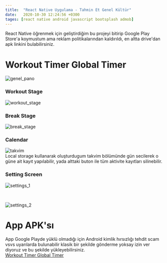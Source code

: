 ```yaml
---
title:  "React Native Uygulama - Tahmin Et Genel Kültür"
date:   2020-10-30 12:24:56 +0300
tages: [react native android javascript bootsplash admob]
---
```


React Native öğrenmek için geliştirdiğim bu projeyi bitirip Google Play Store'a koymustum ama reklam politikalarından kaldırıldı, en altta drive'dan apk linkini bulabilirsiniz.

# Workout Timer Global Timer
![genel_pano](https://lh3.googleusercontent.com/SOVlBiHz2tQ_8nsrqXBGdz3pzyksZ4bCNawfqg6-ENeKwbd2PyYru8DjIRAk9r4PAg)


### Workout Stage
![workout_stage](https://lh3.googleusercontent.com/pH23MHpqiQQVKHR2LwbfEwSPOjZbdzruXoorvZtHIDcuzJToiN17X4uf2Lz9i9fX9apW)

### Break Stage
![break_stage](https://lh3.googleusercontent.com/g5IbhesLH6itIZgcSMp5tuxFJJj68aB24MQRLaHv38rDQ84SYnx970lKNGpHvRFwAmY)

### Calendar
![takvim](https://lh3.googleusercontent.com/ZNUjkGavMOSR4Ub84lBSAnRv2-pYq854vkAgCibHAm5epHlLgCo_aFPJmkBlbM-ZBco)
<br>
Local storage kullanarak oluşturdugum takvim bölümünde gün secilerek o güne ait kayıt yapılabilir, yada alttaki buton ile tüm aktivite kayıtları silinebilir.

### Setting Screen
![settings_1](https://lh3.googleusercontent.com/XdoJwUluHyS1Ca1NgqcEp9a9eO8j18OPBMJrQ9o1_oSAPAiq2rrIHYVcrM5vIPElmu6A)

<br>

![settings_2](https://lh3.googleusercontent.com/nzhi_pz3IMkKMmwzntvkk-CiSb719HAbeIHkdgy-GZSVkw0WNaKP0sLaMcadHWI3VA4)


# App APK'sı
App Google Playde yüklü olmadığı için Android kimlik hırsızlığı tehdit scam vsvs uyarılarda bulunabilir klasik bir şekilde gönderme yoksay izin ver diyoruz ve bu şekilde yükleyebilirsiniz. <br> [Workout Timer Global Timer](https://drive.google.com/file/d/1lXoEFMh_g3jkTybVRsKmfY5-py9h5tm3/view?usp=sharing)